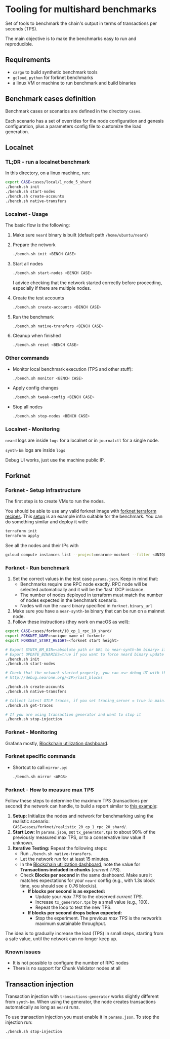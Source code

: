 # Tooling for multishard benchmarks

Set of tools to benchmark the chain's output in terms of transactions per seconds (TPS).

The main objective is to make the benchmarks easy to run and reproducible.

## Requirements

- `cargo` to build synthetic benchmark tools
- `gcloud`, `python` for forknet benchmarks
- a linux VM or machine to run benchmark and build binaries 

## Benchmark cases definition

Benchmark cases or scenarios are defined in the directory `cases`.

Each scenario has a set of overrides for the node configuration and genesis configuration, plus a parameters config file to customize the load generation.

## Localnet

### TL;DR - run a localnet benchmark

In this directory, on a linux machine, run:

```sh
export CASE=cases/local/1_node_5_shard
./bench.sh init
./bench.sh start-nodes
./bench.sh create-accounts
./bench.sh native-transfers
```

### Localnet - Usage

The basic flow is the following:

1. Make sure `neard` binary is built (default path `/home/ubuntu/neard`)
2. Prepare the network

    ```sh
    ./bench.sh init <BENCH CASE>
    ```

3. Start all nodes

    ```sh
    ./bench.sh start-nodes <BENCH CASE>
    ```

    I advice checking that the network started correctly before proceeding, especially if there are multiple nodes.

4. Create the test accounts

    ```sh
    ./bench.sh create-accounts <BENCH CASE>
    ```

5. Run the benchmark

    ```sh
    ./bench.sh native-transfers <BENCH CASE>
    ```

6. Cleanup when finished

    ```sh
    ./bench.sh reset <BENCH CASE>
    ```

### Other commands

- Monitor local benchmark execution (TPS and other stuff):

    ```sh
    ./bench.sh monitor <BENCH CASE>
    ```

- Apply config changes

    ```sh
    ./bench.sh tweak-config <BENCH CASE>
    ```

- Stop all nodes

    ```sh
    ./bench.sh stop-nodes <BENCH CASE>
    ```

### Localnet - Monitoring

`neard` logs are inside `logs` for a localnet or in `journalctl` for a single node.

`synth-bm` logs are inside `logs`

Debug UI works, just use the machine public IP.

## Forknet

### Forknet - Setup infrastructure

The first step is to create VMs to run the nodes.

You should be able to use any valid forknet image with [forknet terraform recipes](https://docs.nearone.org/doc/mocknet-guide-7VnYUXjs2A).
This [setup](https://github.com/Near-One/infra-ops/tree/tpsnet/provisioning/terraform/infra/network/mocknet/tpsnet) is an example infra suitable for the benchmark. You can do something similar and deploy it with:

```sh
terraform init
terraform apply
```

See all the nodes and their IPs with

```sh
gcloud compute instances list --project=nearone-mocknet --filter <UNIQUE ID>
```

### Forknet - Run benchmark

1. Set the correct values in the test case `params.json`. Keep in mind that:
   - Benchmarks require one RPC node exactly. RPC node will be selected automatically and it will be the 'last' GCP instance.
   - The number of nodes deployed in terraform must match the number of nodes expected in the benchmark scenario.
   - Nodes will run the `neard` binary specified in `forknet.binary_url`
2. Make sure you have a `near-synth-bm` binary that can be run on a mainnet node.
3. Follow these instructions (they work on macOS as well):

<!-- cspell:words BENCHNET -->
```sh
export CASE=cases/forknet/10_cp_1_rpc_10_shard/
export FORKNET_NAME=<unique name of forknet> 
export FORKNET_START_HEIGHT=<forknet start height>

# Export SYNTH_BM_BIN=<absolute path or URL to near-synth-bm binary> if you need it for account creation
# Export UPDATE_BINARIES=true if you want to force neard binary update during init
./bench.sh init
./bench.sh start-nodes

# Check that the network started properly, you can use debug UI with the external IP of any node
# http://debug.nearone.org/<IP>/last_blocks

./bench.sh create-accounts
./bench.sh native-transfers

# Collect latest OTLP traces, if you set tracing_server = true in main.tf for your cluster
./bench.sh get-traces

# If you are using transaction generator and want to stop it
./bench.sh stop-injection
```

### Forknet - Monitoring

Grafana mostly, [Blockchain utilization dashboard](https://grafana.nearone.org/goto/3bS1Lr2Ng?orgId=1).

### Forknet specific commands

- Shortcut to call `mirror.py`:

    ```sh
    ./bench.sh mirror <ARGS>
    ```

### Forknet - How to measure max TPS

Follow these steps to determine the maximum TPS (transactions per second) the network can handle, to build a report similar to [this example](https://github.com/near/nearcore/issues/13130#issuecomment-2797211286):

1. **Setup:** Initialize the nodes and network for benchmarking using the realistic scenario: `CASE=cases/forknet/realistic_20_cp_1_rpc_20_shard/`.
2. **Start Low:** In `params.json`, set `tx_generator.tps` to about 90% of the previously measured max TPS, or to a conservative low value if unknown.
3. **Iterative Testing:** Repeat the following steps:
    - Run `./bench.sh native-transfers`.
    - Let the network run for at least 15 minutes.
    - In the [Blockchain utilization dashboard](https://grafana.nearone.org/goto/3bS1Lr2Ng?orgId=1), note the value for **Transactions included in chunks** (*current TPS*).
    - Check **Blocks per second** in the same dashboard. Make sure it matches expectations for your `neard` config (e.g., with 1.3s block time, you should see ≥ 0.76 block/s).
        - **If blocks per second is as expected:**  
          - Update your *max TPS* to the observed *current TPS*.
          - Increase `tx_generator.tps` by a small value (e.g., 100).
          - Repeat the loop to test the new TPS.
        - **If blocks per second drops below expected:**  
          - Stop the experiment. The previous *max TPS* is the network’s maximum sustainable throughput.

The idea is to gradually increase the load (TPS) in small steps, starting from a safe value, until the network can no longer keep up.

### Known issues

- It is not possible to configure the number of RPC nodes
- There is no support for Chunk Validator nodes at all

## Transaction injection

Transaction injection with `transactions-generator` works slightly different from `synth-bm`. When using the generator, the node creates transactions automatically as long as `neard` runs.

To use transaction injection you must enable it in `params.json`. To stop the injection run:

```sh
./bench.sh stop-injection
```
